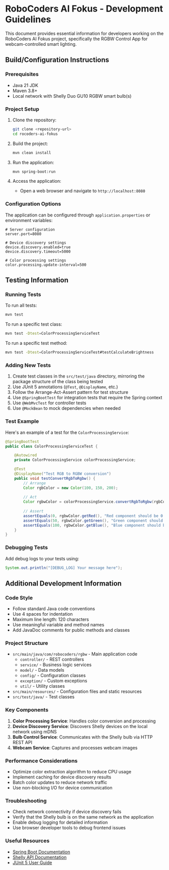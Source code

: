 # RoboCoders AI Fokus - Development Guidelines

This document provides essential information for developers working on the RoboCoders AI Fokus project, specifically the RGBW Control App for webcam-controlled smart lighting.

## Build/Configuration Instructions

### Prerequisites
- Java 21 JDK
- Maven 3.8+
- Local network with Shelly Duo GU10 RGBW smart bulb(s)

### Project Setup
1. Clone the repository:
   ```bash
   git clone <repository-url>
   cd rocoders-ai-fokus
   ```

2. Build the project:
   ```bash
   mvn clean install
   ```

3. Run the application:
   ```bash
   mvn spring-boot:run
   ```

4. Access the application:
   - Open a web browser and navigate to `http://localhost:8080`

### Configuration Options
The application can be configured through `application.properties` or environment variables:

```properties
# Server configuration
server.port=8080

# Device discovery settings
device.discovery.enabled=true
device.discovery.timeout=5000

# Color processing settings
color.processing.update-interval=500
```

## Testing Information

### Running Tests
To run all tests:
```bash
mvn test
```

To run a specific test class:
```bash
mvn test -Dtest=ColorProcessingServiceTest
```

To run a specific test method:
```bash
mvn test -Dtest=ColorProcessingServiceTest#testCalculateBrightness
```

### Adding New Tests
1. Create test classes in the `src/test/java` directory, mirroring the package structure of the class being tested
2. Use JUnit 5 annotations (`@Test`, `@DisplayName`, etc.)
3. Follow the Arrange-Act-Assert pattern for test structure
4. Use `@SpringBootTest` for integration tests that require the Spring context
5. Use `@WebMvcTest` for controller tests
6. Use `@MockBean` to mock dependencies when needed

### Test Example
Here's an example of a test for the `ColorProcessingService`:

```java
@SpringBootTest
public class ColorProcessingServiceTest {

    @Autowired
    private ColorProcessingService colorProcessingService;

    @Test
    @DisplayName("Test RGB to RGBW conversion")
    public void testConvertRgbToRgbw() {
        // Arrange
        Color rgbColor = new Color(100, 150, 200);
        
        // Act
        Color rgbwColor = colorProcessingService.convertRgbToRgbw(rgbColor);
        
        // Assert
        assertEquals(0, rgbwColor.getRed(), "Red component should be 0 after white extraction");
        assertEquals(50, rgbwColor.getGreen(), "Green component should be 50 after white extraction");
        assertEquals(100, rgbwColor.getBlue(), "Blue component should be 100 after white extraction");
    }
}
```

### Debugging Tests
Add debug logs to your tests using:
```java
System.out.println("[DEBUG_LOG] Your message here");
```

## Additional Development Information

### Code Style
- Follow standard Java code conventions
- Use 4 spaces for indentation
- Maximum line length: 120 characters
- Use meaningful variable and method names
- Add JavaDoc comments for public methods and classes

### Project Structure
- `src/main/java/com/robocoders/rgbw` - Main application code
  - `controller/` - REST controllers
  - `service/` - Business logic services
  - `model/` - Data models
  - `config/` - Configuration classes
  - `exception/` - Custom exceptions
  - `util/` - Utility classes
- `src/main/resources/` - Configuration files and static resources
- `src/test/java/` - Test classes

### Key Components
1. **Color Processing Service**: Handles color conversion and processing
2. **Device Discovery Service**: Discovers Shelly devices on the local network using mDNS
3. **Bulb Control Service**: Communicates with the Shelly bulb via HTTP REST API
4. **Webcam Service**: Captures and processes webcam images

### Performance Considerations
- Optimize color extraction algorithm to reduce CPU usage
- Implement caching for device discovery results
- Batch color updates to reduce network traffic
- Use non-blocking I/O for device communication

### Troubleshooting
- Check network connectivity if device discovery fails
- Verify that the Shelly bulb is on the same network as the application
- Enable debug logging for detailed information
- Use browser developer tools to debug frontend issues

### Useful Resources
- [Spring Boot Documentation](https://docs.spring.io/spring-boot/docs/current/reference/html/)
- [Shelly API Documentation](https://shelly-api-docs.shelly.cloud/)
- [JUnit 5 User Guide](https://junit.org/junit5/docs/current/user-guide/)